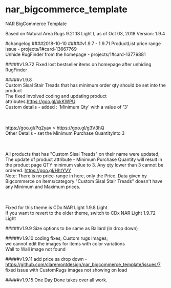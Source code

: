 # nar_bigcommerce_template
NAR BigCommerce Template

Based on Natural Area Rugs 9.21.18 Light  I, as of Oct 03, 2018
Version: 1.9.4

#changelog
####2018-10-10
#####v1.9.7 - 1.9.71
ProductList price range issue - projects/1#card-13667769
<br />Unhide RugFinder from the homepage - projects/1#card-13779881

#####v1.9.72
Fixed lost bestseller items on homepage after unhiding RugFinder

#####v1.9.8
<br />Custom Sisal Stair Treads that has minimum order qty should be set into the product
<br />The fixed involved coding and updating product attributes.https://goo.gl/xkKWPU
<br />Custom details - added : 'Minimum Qty' with a value of '3'

<br /><br />https://goo.gl/Pq2yav > https://goo.gl/g3V3hQ
<br />Other Details - set the Minimum Purchase Quantityinto 3

<br /><br />All products that has "Custom Sisal Treads" on their name were updated;
<br />The update of product attribute - Minimum Purchase Quantity will result in the product page QTY minimum value to 3. Any qty lower than 3 cannot be ordered. https://goo.gl/HhtYVY
<br />Note: There is no price-range in here, only the Price. Data given by Bigcommerce on items/category "Custom Sisal Stair Treads" doesn't have any Minimum and Maximum prices.

<br /><br />Fixed for this theme is CDx NAR Light 1.9.8 Light
<br />If you want to revert to the older theme, switch to CDx NAR Light 1.9.72 Light

#####v1.9.9
Size options to be same as Ballard (in drop down)

#####v1.9.10
coding fixes; Custom rugs images;
<br />we cannot edit the images for items with color variations
<br />Wall to Wall image not found

#####v1.9.11
add price sa drop down - https://github.com/claremontdesign/nar_bigcommerce_template/issues/7
<br />fixed issue with CustomRugs images not showing on load

#####v1.9.15
One Day Done takes over all work.
